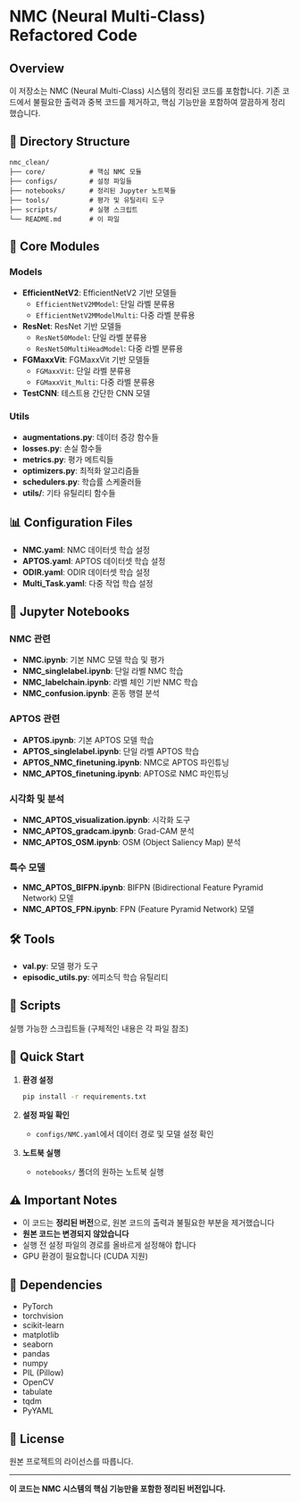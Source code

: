 # NMC (Neural Multi-Class) Refactored Code

## Overview

이 저장소는 NMC (Neural Multi-Class) 시스템의 정리된 코드를 포함합니다. 기존 코드에서 불필요한 출력과 중복 코드를 제거하고, 핵심 기능만을 포함하여 깔끔하게 정리했습니다.

## 📁 Directory Structure

```
nmc_clean/
├── core/           # 핵심 NMC 모듈
├── configs/        # 설정 파일들
├── notebooks/      # 정리된 Jupyter 노트북들
├── tools/          # 평가 및 유틸리티 도구
├── scripts/        # 실행 스크립트
└── README.md       # 이 파일
```

## 🔧 Core Modules

### Models
- **EfficientNetV2**: EfficientNetV2 기반 모델들
  - `EfficientNetV2MModel`: 단일 라벨 분류용
  - `EfficientNetV2MModelMulti`: 다중 라벨 분류용
- **ResNet**: ResNet 기반 모델들
  - `ResNet50Model`: 단일 라벨 분류용
  - `ResNet50MultiHeadModel`: 다중 라벨 분류용
- **FGMaxxVit**: FGMaxxVit 기반 모델들
  - `FGMaxxVit`: 단일 라벨 분류용
  - `FGMaxxVit_Multi`: 다중 라벨 분류용
- **TestCNN**: 테스트용 간단한 CNN 모델

### Utils
- **augmentations.py**: 데이터 증강 함수들
- **losses.py**: 손실 함수들
- **metrics.py**: 평가 메트릭들
- **optimizers.py**: 최적화 알고리즘들
- **schedulers.py**: 학습률 스케줄러들
- **utils/**: 기타 유틸리티 함수들

## 📊 Configuration Files

- **NMC.yaml**: NMC 데이터셋 학습 설정
- **APTOS.yaml**: APTOS 데이터셋 학습 설정
- **ODIR.yaml**: ODIR 데이터셋 학습 설정
- **Multi_Task.yaml**: 다중 작업 학습 설정

## 📓 Jupyter Notebooks

### NMC 관련
- **NMC.ipynb**: 기본 NMC 모델 학습 및 평가
- **NMC_singlelabel.ipynb**: 단일 라벨 NMC 학습
- **NMC_labelchain.ipynb**: 라벨 체인 기반 NMC 학습
- **NMC_confusion.ipynb**: 혼동 행렬 분석

### APTOS 관련
- **APTOS.ipynb**: 기본 APTOS 모델 학습
- **APTOS_singlelabel.ipynb**: 단일 라벨 APTOS 학습
- **APTOS_NMC_finetuning.ipynb**: NMC로 APTOS 파인튜닝
- **NMC_APTOS_finetuning.ipynb**: APTOS로 NMC 파인튜닝

### 시각화 및 분석
- **NMC_APTOS_visualization.ipynb**: 시각화 도구
- **NMC_APTOS_gradcam.ipynb**: Grad-CAM 분석
- **NMC_APTOS_OSM.ipynb**: OSM (Object Saliency Map) 분석

### 특수 모델
- **NMC_APTOS_BIFPN.ipynb**: BIFPN (Bidirectional Feature Pyramid Network) 모델
- **NMC_APTOS_FPN.ipynb**: FPN (Feature Pyramid Network) 모델

## 🛠️ Tools

- **val.py**: 모델 평가 도구
- **episodic_utils.py**: 에피소딕 학습 유틸리티

## 📜 Scripts

실행 가능한 스크립트들 (구체적인 내용은 각 파일 참조)

## 🚀 Quick Start

1. **환경 설정**
   ```bash
   pip install -r requirements.txt
   ```

2. **설정 파일 확인**
   - `configs/NMC.yaml`에서 데이터 경로 및 모델 설정 확인

3. **노트북 실행**
   - `notebooks/` 폴더의 원하는 노트북 실행

## ⚠️ Important Notes

- 이 코드는 **정리된 버전**으로, 원본 코드의 출력과 불필요한 부분을 제거했습니다
- **원본 코드는 변경되지 않았습니다**
- 실행 전 설정 파일의 경로를 올바르게 설정해야 합니다
- GPU 환경이 필요합니다 (CUDA 지원)

## 🔗 Dependencies

- PyTorch
- torchvision
- scikit-learn
- matplotlib
- seaborn
- pandas
- numpy
- PIL (Pillow)
- OpenCV
- tabulate
- tqdm
- PyYAML

## 📝 License

원본 프로젝트의 라이선스를 따릅니다.

---

**이 코드는 NMC 시스템의 핵심 기능만을 포함한 정리된 버전입니다.**

